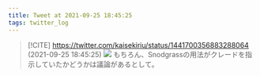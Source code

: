 ```yaml
---
title: Tweet at 2021-09-25 18:45:25
tags: twitter_log
---
```


> [!CITE] https://twitter.com/kaisekiriu/status/1441700356883288064 (2021-09-25 18:45:25)
> ![](https://twitter.com/kaisekiriu/status/1441700356883288064)
> もちろん、Snodgrassの用法がクレードを指示していたかどうかは議論があるとして。
